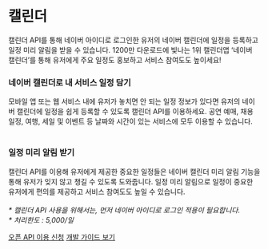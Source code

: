 # 캘린더

<html lang="ko">
<head>
    <title>NAVER Developers - 캘린더 API 소개</title>
</head>
<body>
<div class="con">
    <p class="p_desc">
        캘린더 API를 통해 네이버 아이디로 로그인한 유저의 네이버 캘린더에 일정을 등록하고 일정 미리 알림을 받을 수 있습니다. 1200만 다운로드에 빛나는 1위 캘린더앱 ‘네이버 캘린더’를 통해 유저에게 주요 일정도 홍보하고 서비스 참여도도 높이세요!
    </p>
    <div class="">
        <h3 class="h_sub">네이버 캘린더로 내 서비스 일정 담기</h3>
        <p class="p_desc">모바일 앱 또는 웹 서비스 내에 유저가 놓치면 안 되는 일정 정보가 있다면 유저의 네이버 캘린더에 일정을 쉽게 등록할 수 있도록 캘린더 API를 이용하세요. 공연 예매, 채용 일정, 여행, 세일 및 이벤트 등 날짜와 시간이 있는 서비스에 모두 이용할 수 있습니다. <br><br>
    </div>
    <div class="cont_intro calendar">
        <h3 class="h_sub">일정 미리 알림 받기</h3>
        <p class="p_desc">캘린더 API를 이용해 유저에게 제공한 중요한 일정들은 네이버 캘린더 미리 알림 기능을 통해 유저가 잊지 않고 챙길 수 있도록 도와줍니다. 일정 미리 알림으로 일정이 중요한 유저에게 편의를 제공하고 서비스 참여도도 높일 수 있습니다.<br><br>
            <em class="color_p3">* 캘린더 API 사용을 위해서는, 먼저 네이버 아이디로 로그인 적용이 필요합니다.<br>* 처리한도 : 5,000/일</em></p>
    </div>
    <div class="buttons buttons_center">
        <a class="btn_b_hi" href="/https://developers.naver.com/apps/#/register?api=calendar">오픈 API 이용 신청</a>
        <a class="btn_b_hi" href="https://developers.naver.com/docs/login/calendar-api/calendar-api.md#캘린더-일정-추가-api-명세">개발 가이드 보기</a>
    </div>
</div>

</body>
</html>